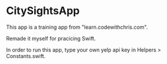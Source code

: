 # CitySightsApp

This app is a training app from "learn.codewithchris.com".

Remade it myself for pracicing Swift.

In order to run this app, type your own yelp api key in Helpers > Constants.swift.
